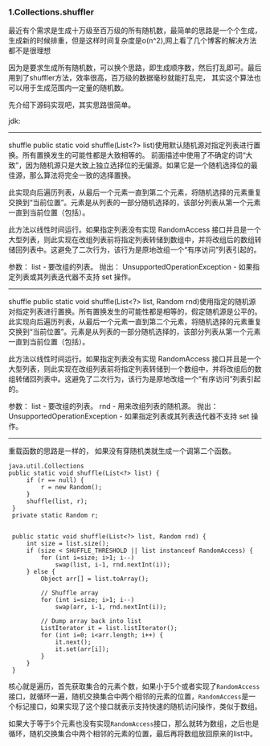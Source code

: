 ### 1.Collections.shuffler

最近有个需求是生成十万级至百万级的所有随机数，最简单的思路是一个个生成，生成新的时候排重，但是这样时间复杂度是o(n^2),网上看了几个博客的解决方法都不是很理想

因为是要求生成所有随机数，可以换个思路，即生成顺序数，然后打乱即可。最后用到了shuffler方法，效率很高，百万级的数据毫秒就能打乱完， 其实这个算法也可以用于生成范围内一定量的随机数。

先介绍下源码实现吧，其实思路很简单。

jdk:

---
shufflepublic static void shuffle(List<?> list)使用默认随机源对指定列表进行置换。所有置换发生的可能性都是大致相等的。前面描述中使用了不确定的词“大致”，因为随机源只是大致上独立选择位的无偏源。如果它是一个随机选择位的最佳源，那么算法将完全一致的选择置换。此实现向后遍历列表，从最后一个元素一直到第二个元素，将随机选择的元素重复交换到“当前位置”。元素是从列表的一部分随机选择的，该部分列表从第一个元素一直到当前位置（包括）。此方法以线性时间运行。如果指定列表没有实现 RandomAccess 接口并且是一个大型列表，则此实现在改组列表前将指定列表转储到数组中，并将改组后的数组转储回列表中。这避免了二次行为，该行为是原地改组一个“有序访问”列表引起的。 参数：list - 要改组的列表。 抛出： UnsupportedOperationException - 如果指定列表或其列表迭代器不支持 set 操作。--------------------------------------------------------------------------------shufflepublic static void shuffle(List<?> list,                           Random rnd)使用指定的随机源对指定列表进行置换。所有置换发生的可能性都是相等的，假定随机源是公平的。此实现向后遍历列表，从最后一个元素一直到第二个元素，将随机选择的元素重复交换到“当前位置”。元素是从列表的一部分随机选择的，该部分列表从第一个元素一直到当前位置（包括）。此方法以线性时间运行。如果指定列表没有实现 RandomAccess 接口并且是一个大型列表，则此实现在改组列表前将指定列表转储到一个数组中，并将改组后的数组转储回列表中。这避免了二次行为，该行为是原地改组一个“有序访问”列表引起的。 参数：list - 要改组的列表。rnd - 用来改组列表的随机源。 抛出： UnsupportedOperationException - 如果指定列表或其列表迭代器不支持 set 操作。
---
重载函数的思路是一样的， 如果没有穿随机类就生成一个调第二个函数。

```
java.util.Collections
public static void shuffle(List<?> list) {  
     if (r == null) {  
         r = new Random();  
     }  
     shuffle(list, r);  
 }  
 private static Random r;  


 public static void shuffle(List<?> list, Random rnd) {  
     int size = list.size();  
     if (size < SHUFFLE_THRESHOLD || list instanceof RandomAccess) {  
         for (int i=size; i>1; i--)  
             swap(list, i-1, rnd.nextInt(i));  
     } else {  
         Object arr[] = list.toArray();  

         // Shuffle array  
         for (int i=size; i>1; i--)  
             swap(arr, i-1, rnd.nextInt(i));  

         // Dump array back into list  
         ListIterator it = list.listIterator();  
         for (int i=0; i<arr.length; i++) {  
             it.next();  
             it.set(arr[i]);  
         }  
     }  
 }  

```

核心就是遍历，首先获取集合的元素个数，如果小于5个或者实现了`RandomAccess`接口，就循环一遍，随机交换集合中两个相邻的元素的位置，`RandomAccess`是一个标记接口，如果实现了这个接口就表示支持快速的随机访问操作，类似于数组。

如果大于等于`5`个元素也没有实现`RandomAccess`接口，那么就转为数组，之后也是循环，随机交换集合中两个相邻的元素的位置，最后再将数组放回原来的list中。                          
